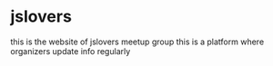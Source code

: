 # jslovers
this is the website of jslovers meetup group
this is a platform where organizers update info regularly
